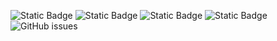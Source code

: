 ![Static Badge](https://img.shields.io/badge/blacklists-60-000000) ![Static Badge](https://img.shields.io/badge/blacklisted-2927430-cc0000) ![Static Badge](https://img.shields.io/badge/whitelisted-2242-00CC00) ![Static Badge](https://img.shields.io/badge/streaming_blacklist-28106-000000) ![GitHub issues](https://img.shields.io/github/issues/fabriziosalmi/blacklists)
